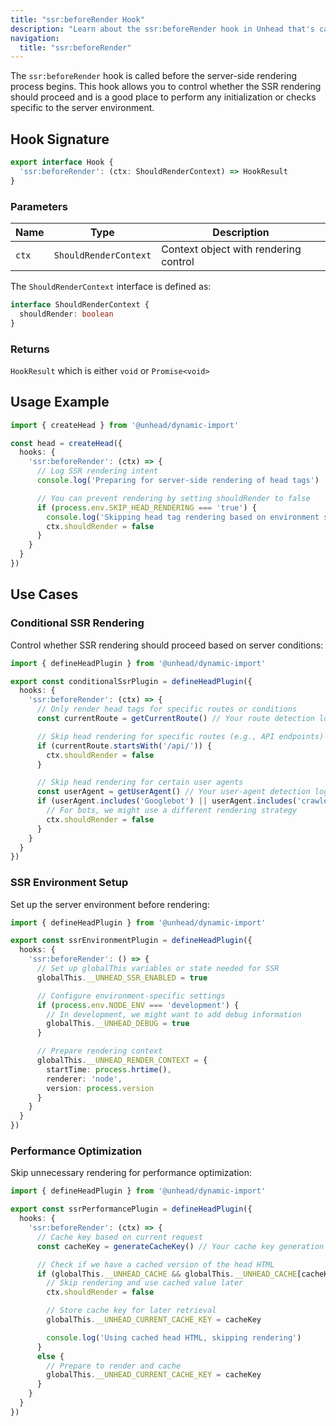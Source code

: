 ```yaml
---
title: "ssr:beforeRender Hook"
description: "Learn about the ssr:beforeRender hook in Unhead that's called before server-side rendering of head tags"
navigation:
  title: "ssr:beforeRender"
---
```


The `ssr:beforeRender` hook is called before the server-side rendering process begins. This hook allows you to control whether the SSR rendering should proceed and is a good place to perform any initialization or checks specific to the server environment.

## Hook Signature

```ts
export interface Hook {
  'ssr:beforeRender': (ctx: ShouldRenderContext) => HookResult
}
```

### Parameters

| Name | Type | Description |
|------|------|-------------|
| `ctx` | `ShouldRenderContext` | Context object with rendering control |

The `ShouldRenderContext` interface is defined as:

```ts
interface ShouldRenderContext {
  shouldRender: boolean
}
```

### Returns

`HookResult` which is either `void` or `Promise<void>`

## Usage Example

```ts
import { createHead } from '@unhead/dynamic-import'

const head = createHead({
  hooks: {
    'ssr:beforeRender': (ctx) => {
      // Log SSR rendering intent
      console.log('Preparing for server-side rendering of head tags')

      // You can prevent rendering by setting shouldRender to false
      if (process.env.SKIP_HEAD_RENDERING === 'true') {
        console.log('Skipping head tag rendering based on environment setting')
        ctx.shouldRender = false
      }
    }
  }
})
```

## Use Cases

### Conditional SSR Rendering

Control whether SSR rendering should proceed based on server conditions:

```ts
import { defineHeadPlugin } from '@unhead/dynamic-import'

export const conditionalSsrPlugin = defineHeadPlugin({
  hooks: {
    'ssr:beforeRender': (ctx) => {
      // Only render head tags for specific routes or conditions
      const currentRoute = getCurrentRoute() // Your route detection logic

      // Skip head rendering for specific routes (e.g., API endpoints)
      if (currentRoute.startsWith('/api/')) {
        ctx.shouldRender = false
      }

      // Skip head rendering for certain user agents
      const userAgent = getUserAgent() // Your user-agent detection logic
      if (userAgent.includes('Googlebot') || userAgent.includes('crawler')) {
        // For bots, we might use a different rendering strategy
        ctx.shouldRender = false
      }
    }
  }
})
```

### SSR Environment Setup

Set up the server environment before rendering:

```ts
import { defineHeadPlugin } from '@unhead/dynamic-import'

export const ssrEnvironmentPlugin = defineHeadPlugin({
  hooks: {
    'ssr:beforeRender': () => {
      // Set up globalThis variables or state needed for SSR
      globalThis.__UNHEAD_SSR_ENABLED = true

      // Configure environment-specific settings
      if (process.env.NODE_ENV === 'development') {
        // In development, we might want to add debug information
        globalThis.__UNHEAD_DEBUG = true
      }

      // Prepare rendering context
      globalThis.__UNHEAD_RENDER_CONTEXT = {
        startTime: process.hrtime(),
        renderer: 'node',
        version: process.version
      }
    }
  }
})
```

### Performance Optimization

Skip unnecessary rendering for performance optimization:

```ts
import { defineHeadPlugin } from '@unhead/dynamic-import'

export const ssrPerformancePlugin = defineHeadPlugin({
  hooks: {
    'ssr:beforeRender': (ctx) => {
      // Cache key based on current request
      const cacheKey = generateCacheKey() // Your cache key generation logic

      // Check if we have a cached version of the head HTML
      if (globalThis.__UNHEAD_CACHE && globalThis.__UNHEAD_CACHE[cacheKey]) {
        // Skip rendering and use cached value later
        ctx.shouldRender = false

        // Store cache key for later retrieval
        globalThis.__UNHEAD_CURRENT_CACHE_KEY = cacheKey

        console.log('Using cached head HTML, skipping rendering')
      }
      else {
        // Prepare to render and cache
        globalThis.__UNHEAD_CURRENT_CACHE_KEY = cacheKey
      }
    }
  }
})
```
